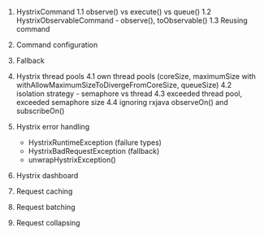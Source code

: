 1. HystrixCommand
    1.1 observe() vs execute() vs queue()
    1.2 HystrixObservableCommand - observe(), toObservable()
    1.3 Reusing command

2. Command configuration

3. Fallback

4. Hystrix thread pools
    4.1 own thread pools (coreSize, maximumSize with withAllowMaximumSizeToDivergeFromCoreSize, queueSize)
    4.2 isolation strategy - semaphore vs thread
    4.3 exceeded thread pool, exceeded semaphore size
    4.4 ignoring rxjava observeOn() and subscribeOn()

5. Hystrix error handling
    - HystrixRuntimeException (failure types)
    - HystrixBadRequestException (fallback)
    - unwrapHystrixException()
3. Hystrix dashboard
8. Request caching
6. Request batching
7. Request collapsing
